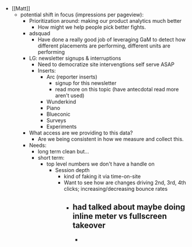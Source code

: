 - [[Matt]]
	- potential shift in focus (impressions per pageview):
		- Prioritization around: making our product analytics much better
			- How might we help people pick better fights.
		- adsquad
			- Have done a really good job of leveraging GaM to detect how different placements are performing, different units are performing
		- LG: newsletter signups & interruptions
			- Need to democratize site intervengtions self serve ASAP
			- Inserts:
				- Arc (reporter inserts)
					- signup for this newsletter
					- read more on this topic (have antecdotal read more aren't used)
				- Wunderkind
				- Piano
				- Blueconic
				- Surveys
				- Experiments
		- What access are we providing to this data?
			- Are we being consistent in how we measure and collect this.
		- Needs:
			- long term clean but...
			- short term:
				- top level numbers we don't have a handle on
					- Session depth
						- kind of faking it via time-on-site
						- Want to see how are changes driving 2nd, 3rd, 4th clicks; increasing/decreasing bounce rates
							- had talked about maybe doing inline meter vs fullscreen takeover
								-
								-